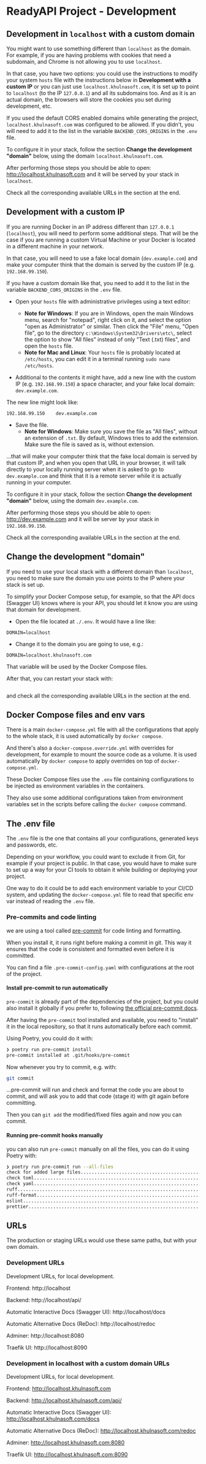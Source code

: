 # ReadyAPI Project - Development

## Development in `localhost` with a custom domain

You might want to use something different than `localhost` as the domain. For example, if you are having problems with cookies that need a subdomain, and Chrome is not allowing you to use `localhost`.

In that case, you have two options: you could use the instructions to modify your system `hosts` file with the instructions below in **Development with a custom IP** or you can just use `localhost.khulnasoft.com`, it is set up to point to `localhost` (to the IP `127.0.0.1`) and all its subdomains too. And as it is an actual domain, the browsers will store the cookies you set during development, etc.

If you used the default CORS enabled domains while generating the project, `localhost.khulnasoft.com` was configured to be allowed. If you didn't, you will need to add it to the list in the variable `BACKEND_CORS_ORIGINS` in the `.env` file.

To configure it in your stack, follow the section **Change the development "domain"** below, using the domain `localhost.khulnasoft.com`.

After performing those steps you should be able to open: http://localhost.khulnasoft.com and it will be served by your stack in `localhost`.

Check all the corresponding available URLs in the section at the end.

## Development with a custom IP

If you are running Docker in an IP address different than `127.0.0.1` (`localhost`), you will need to perform some additional steps. That will be the case if you are running a custom Virtual Machine or your Docker is located in a different machine in your network.

In that case, you will need to use a fake local domain (`dev.example.com`) and make your computer think that the domain is served by the custom IP (e.g. `192.168.99.150`).

If you have a custom domain like that, you need to add it to the list in the variable `BACKEND_CORS_ORIGINS` in the `.env` file.

* Open your `hosts` file with administrative privileges using a text editor:

  * **Note for Windows**: If you are in Windows, open the main Windows menu, search for "notepad", right click on it, and select the option "open as Administrator" or similar. Then click the "File" menu, "Open file", go to the directory `c:\Windows\System32\Drivers\etc\`, select the option to show "All files" instead of only "Text (.txt) files", and open the `hosts` file.
  * **Note for Mac and Linux**: Your `hosts` file is probably located at `/etc/hosts`, you can edit it in a terminal running `sudo nano /etc/hosts`.

* Additional to the contents it might have, add a new line with the custom IP (e.g. `192.168.99.150`) a space character, and your fake local domain: `dev.example.com`.

The new line might look like:

```
192.168.99.150    dev.example.com
```

* Save the file.
  * **Note for Windows**: Make sure you save the file as "All files", without an extension of `.txt`. By default, Windows tries to add the extension. Make sure the file is saved as is, without extension.

...that will make your computer think that the fake local domain is served by that custom IP, and when you open that URL in your browser, it will talk directly to your locally running server when it is asked to go to `dev.example.com` and think that it is a remote server while it is actually running in your computer.

To configure it in your stack, follow the section **Change the development "domain"** below, using the domain `dev.example.com`.

After performing those steps you should be able to open: http://dev.example.com and it will be server by your stack in `192.168.99.150`.

Check all the corresponding available URLs in the section at the end.

## Change the development "domain"

If you need to use your local stack with a different domain than `localhost`, you need to make sure the domain you use points to the IP where your stack is set up.

To simplify your Docker Compose setup, for example, so that the API docs (Swagger UI) knows where is your API, you should let it know you are using that domain for development.

* Open the file located at `./.env`. It would have a line like:

```
DOMAIN=localhost
```

* Change it to the domain you are going to use, e.g.:

```
DOMAIN=localhost.khulnasoft.com
```

That variable will be used by the Docker Compose files.

After that, you can restart your stack with:

```bash

```

and check all the corresponding available URLs in the section at the end.

## Docker Compose files and env vars

There is a main `docker-compose.yml` file with all the configurations that apply to the whole stack, it is used automatically by `docker compose`.

And there's also a `docker-compose.override.yml` with overrides for development, for example to mount the source code as a volume. It is used automatically by `docker compose` to apply overrides on top of `docker-compose.yml`.

These Docker Compose files use the `.env` file containing configurations to be injected as environment variables in the containers.

They also use some additional configurations taken from environment variables set in the scripts before calling the `docker compose` command.

## The .env file

The `.env` file is the one that contains all your configurations, generated keys and passwords, etc.

Depending on your workflow, you could want to exclude it from Git, for example if your project is public. In that case, you would have to make sure to set up a way for your CI tools to obtain it while building or deploying your project.

One way to do it could be to add each environment variable to your CI/CD system, and updating the `docker-compose.yml` file to read that specific env var instead of reading the `.env` file.

### Pre-commits and code linting

we are using a tool called [pre-commit](https://pre-commit.com/) for code linting and formatting.

When you install it, it runs right before making a commit in git. This way it ensures that the code is consistent and formatted even before it is committed.

You can find a file `.pre-commit-config.yaml` with configurations at the root of the project.

#### Install pre-commit to run automatically

`pre-commit` is already part of the dependencies of the project, but you could also install it globally if you prefer to, following [the official pre-commit docs](https://pre-commit.com/).

After having the `pre-commit` tool installed and available, you need to "install" it in the local repository, so that it runs automatically before each commit.

Using Poetry, you could do it with:

```bash
❯ poetry run pre-commit install
pre-commit installed at .git/hooks/pre-commit
```

Now whenever you try to commit, e.g. with:

```bash
git commit
```

...pre-commit will run and check and format the code you are about to commit, and will ask you to add that code (stage it) with git again before committing.

Then you can `git add` the modified/fixed files again and now you can commit.

#### Running pre-commit hooks manually

you can also run `pre-commit` manually on all the files, you can do it using Poetry with:

```bash
❯ poetry run pre-commit run --all-files
check for added large files..............................................Passed
check toml...............................................................Passed
check yaml...............................................................Passed
ruff.....................................................................Passed
ruff-format..............................................................Passed
eslint...................................................................Passed
prettier.................................................................Passed
```

## URLs

The production or staging URLs would use these same paths, but with your own domain.

### Development URLs

Development URLs, for local development.

Frontend: http://localhost

Backend: http://localhost/api/

Automatic Interactive Docs (Swagger UI): http://localhost/docs

Automatic Alternative Docs (ReDoc): http://localhost/redoc

Adminer: http://localhost:8080

Traefik UI: http://localhost:8090

### Development in localhost with a custom domain URLs

Development URLs, for local development.

Frontend: http://localhost.khulnasoft.com

Backend: http://localhost.khulnasoft.com/api/

Automatic Interactive Docs (Swagger UI): http://localhost.khulnasoft.com/docs

Automatic Alternative Docs (ReDoc): http://localhost.khulnasoft.com/redoc

Adminer: http://localhost.khulnasoft.com:8080

Traefik UI: http://localhost.khulnasoft.com:8090
